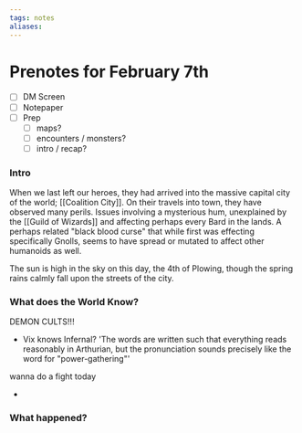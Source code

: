 ```yaml
---
tags: notes
aliases:
---
```


# Prenotes for February 7th
- [ ] DM Screen
- [ ] Notepaper
- [ ] Prep
	- [ ] maps?
	- [ ] encounters / monsters?
	- [ ] intro / recap?

### Intro

When we last left our heroes, they had arrived into the massive capital city of the world; [[Coalition City]]. On their travels into town, they have observed many perils. Issues involving a mysterious hum, unexplained by the [[Guild of Wizards]] and affecting perhaps every Bard in the lands. A perhaps related "black blood curse" that while first was effecting specifically Gnolls, seems to have spread or mutated to affect other humanoids as well.

The sun is high in the sky on this day, the 4th of Plowing, though the spring rains calmly fall upon the streets of the city. 

### What does the World Know?

DEMON CULTS!!!
- Vix knows Infernal? 'The words are written such that everything reads reasonably in Arthurian, but the pronunciation sounds precisely like the word for "power-gathering"'

wanna do a fight today

- 

### What happened?